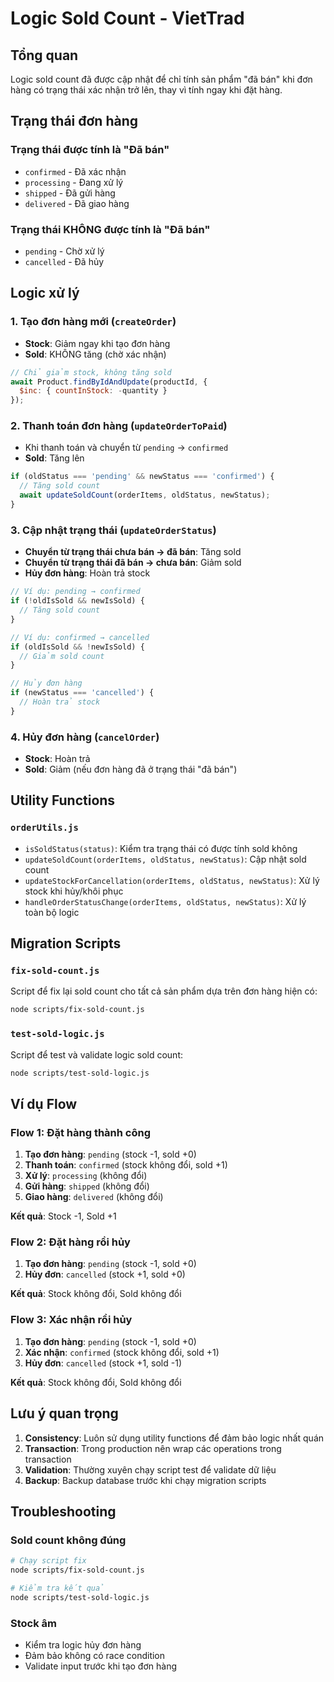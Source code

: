 # Logic Sold Count - VietTrad

## Tổng quan

Logic sold count đã được cập nhật để chỉ tính sản phẩm "đã bán" khi đơn hàng có trạng thái xác nhận trở lên, thay vì tính ngay khi đặt hàng.

## Trạng thái đơn hàng

### Trạng thái được tính là "Đã bán"
- `confirmed` - Đã xác nhận
- `processing` - Đang xử lý  
- `shipped` - Đã gửi hàng
- `delivered` - Đã giao hàng

### Trạng thái KHÔNG được tính là "Đã bán"
- `pending` - Chờ xử lý
- `cancelled` - Đã hủy

## Logic xử lý

### 1. Tạo đơn hàng mới (`createOrder`)
- **Stock**: Giảm ngay khi tạo đơn hàng
- **Sold**: KHÔNG tăng (chờ xác nhận)

```javascript
// Chỉ giảm stock, không tăng sold
await Product.findByIdAndUpdate(productId, {
  $inc: { countInStock: -quantity }
});
```

### 2. Thanh toán đơn hàng (`updateOrderToPaid`)
- Khi thanh toán và chuyển từ `pending` → `confirmed`
- **Sold**: Tăng lên

```javascript
if (oldStatus === 'pending' && newStatus === 'confirmed') {
  // Tăng sold count
  await updateSoldCount(orderItems, oldStatus, newStatus);
}
```

### 3. Cập nhật trạng thái (`updateOrderStatus`)
- **Chuyển từ trạng thái chưa bán → đã bán**: Tăng sold
- **Chuyển từ trạng thái đã bán → chưa bán**: Giảm sold
- **Hủy đơn hàng**: Hoàn trả stock

```javascript
// Ví dụ: pending → confirmed
if (!oldIsSold && newIsSold) {
  // Tăng sold count
}

// Ví dụ: confirmed → cancelled  
if (oldIsSold && !newIsSold) {
  // Giảm sold count
}

// Hủy đơn hàng
if (newStatus === 'cancelled') {
  // Hoàn trả stock
}
```

### 4. Hủy đơn hàng (`cancelOrder`)
- **Stock**: Hoàn trả
- **Sold**: Giảm (nếu đơn hàng đã ở trạng thái "đã bán")

## Utility Functions

### `orderUtils.js`
- `isSoldStatus(status)`: Kiểm tra trạng thái có được tính sold không
- `updateSoldCount(orderItems, oldStatus, newStatus)`: Cập nhật sold count
- `updateStockForCancellation(orderItems, oldStatus, newStatus)`: Xử lý stock khi hủy/khôi phục
- `handleOrderStatusChange(orderItems, oldStatus, newStatus)`: Xử lý toàn bộ logic

## Migration Scripts

### `fix-sold-count.js`
Script để fix lại sold count cho tất cả sản phẩm dựa trên đơn hàng hiện có:

```bash
node scripts/fix-sold-count.js
```

### `test-sold-logic.js`  
Script để test và validate logic sold count:

```bash
node scripts/test-sold-logic.js
```

## Ví dụ Flow

### Flow 1: Đặt hàng thành công
1. **Tạo đơn hàng**: `pending` (stock -1, sold +0)
2. **Thanh toán**: `confirmed` (stock không đổi, sold +1)
3. **Xử lý**: `processing` (không đổi)
4. **Gửi hàng**: `shipped` (không đổi)
5. **Giao hàng**: `delivered` (không đổi)

**Kết quả**: Stock -1, Sold +1

### Flow 2: Đặt hàng rồi hủy
1. **Tạo đơn hàng**: `pending` (stock -1, sold +0)
2. **Hủy đơn**: `cancelled` (stock +1, sold +0)

**Kết quả**: Stock không đổi, Sold không đổi

### Flow 3: Xác nhận rồi hủy
1. **Tạo đơn hàng**: `pending` (stock -1, sold +0)
2. **Xác nhận**: `confirmed` (stock không đổi, sold +1)
3. **Hủy đơn**: `cancelled` (stock +1, sold -1)

**Kết quả**: Stock không đổi, Sold không đổi

## Lưu ý quan trọng

1. **Consistency**: Luôn sử dụng utility functions để đảm bảo logic nhất quán
2. **Transaction**: Trong production nên wrap các operations trong transaction
3. **Validation**: Thường xuyên chạy script test để validate dữ liệu
4. **Backup**: Backup database trước khi chạy migration scripts

## Troubleshooting

### Sold count không đúng
```bash
# Chạy script fix
node scripts/fix-sold-count.js

# Kiểm tra kết quả
node scripts/test-sold-logic.js
```

### Stock âm
- Kiểm tra logic hủy đơn hàng
- Đảm bảo không có race condition
- Validate input trước khi tạo đơn hàng 